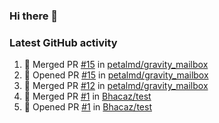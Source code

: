 ### Hi there 👋


### Latest GitHub activity
<!--START_SECTION:activity-->
1. 🎉 Merged PR [#15](https://github.com/petalmd/gravity_mailbox/pull/15) in [petalmd/gravity_mailbox](https://github.com/petalmd/gravity_mailbox)
2. 💪 Opened PR [#15](https://github.com/petalmd/gravity_mailbox/pull/15) in [petalmd/gravity_mailbox](https://github.com/petalmd/gravity_mailbox)
3. 🎉 Merged PR [#12](https://github.com/petalmd/gravity_mailbox/pull/12) in [petalmd/gravity_mailbox](https://github.com/petalmd/gravity_mailbox)
4. 🎉 Merged PR [#1](https://github.com/Bhacaz/test/pull/1) in [Bhacaz/test](https://github.com/Bhacaz/test)
5. 💪 Opened PR [#1](https://github.com/Bhacaz/test/pull/1) in [Bhacaz/test](https://github.com/Bhacaz/test)
<!--END_SECTION:activity-->

<!--
**Bhacaz/bhacaz** is a ✨ _special_ ✨ repository because its `README.md` (this file) appears on your GitHub profile.

Here are some ideas to get you started:

- 🔭 I’m currently working on ...
- 🌱 I’m currently learning ...
- 👯 I’m looking to collaborate on ...
- 🤔 I’m looking for help with ...
- 💬 Ask me about ...
- 📫 How to reach me: ...
- 😄 Pronouns: ...
- ⚡ Fun fact: ...
-->
